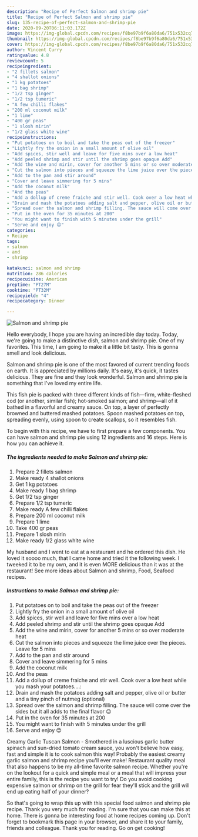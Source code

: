 ```yaml
---
description: "Recipe of Perfect Salmon and shrimp pie"
title: "Recipe of Perfect Salmon and shrimp pie"
slug: 135-recipe-of-perfect-salmon-and-shrimp-pie
date: 2020-09-20T06:11:03.172Z
image: https://img-global.cpcdn.com/recipes/f8be97b9f6a80da6/751x532cq70/salmon-and-shrimp-pie-recipe-main-photo.jpg
thumbnail: https://img-global.cpcdn.com/recipes/f8be97b9f6a80da6/751x532cq70/salmon-and-shrimp-pie-recipe-main-photo.jpg
cover: https://img-global.cpcdn.com/recipes/f8be97b9f6a80da6/751x532cq70/salmon-and-shrimp-pie-recipe-main-photo.jpg
author: Vincent Curry
ratingvalue: 4.8
reviewcount: 5
recipeingredient:
- "2 fillets salmon"
- "4 shallot onions"
- "1 kg potatoes"
- "1 bag shrimp"
- "1/2 tsp ginger"
- "1/2 tsp tumeric"
- "A few chilli flakes"
- "200 ml coconut milk"
- "1 lime"
- "400 gr peas"
- "1 slosh mirin"
- "1/2 glass white wine"
recipeinstructions:
- "Put potatoes on to boil and take the peas out of the freezer"
- "Lightly fry the onion in a small amount of olive oil"
- "Add spices, stir well and leave for five mins over a low heat"
- "Add peeled shrimp and stir until the shrimp goes opaque Add"
- "Add the wine and mirin, cover for another 5 mins or so over moderate heat"
- "Cut the salmon into pieces and squeeze the lime juice over the pieces. Leave for 5 mins"
- "Add to the pan and stir around"
- "Cover and leave simmering for 5 mins"
- "Add the coconut milk"
- "And the peas"
- "Add a dollup of creme fraiche and stir well. Cook over a low heat while you mash your potatoes....:"
- "Drain and mash the potatoes adding salt and pepper, olive oil or butter and a tiny pinch of nutmeg (optional)"
- "Spread over the salmon and shrimp filling. The sauce will come over the sides but it all adds to the final flavor 😉"
- "Put in the oven for 35 minutes at 200"
- "You might want to finish with 5 minutes under the grill"
- "Serve and enjoy 😊"
categories:
- Recipe
tags:
- salmon
- and
- shrimp

katakunci: salmon and shrimp 
nutrition: 286 calories
recipecuisine: American
preptime: "PT27M"
cooktime: "PT32M"
recipeyield: "4"
recipecategory: Dinner

---
```



![Salmon and shrimp pie](https://img-global.cpcdn.com/recipes/f8be97b9f6a80da6/751x532cq70/salmon-and-shrimp-pie-recipe-main-photo.jpg)

Hello everybody, I hope you are having an incredible day today. Today, we're going to make a distinctive dish, salmon and shrimp pie. One of my favorites. This time, I am going to make it a little bit tasty. This is gonna smell and look delicious.

Salmon and shrimp pie is one of the most favored of current trending foods on earth. It is appreciated by millions daily. It's easy, it's quick, it tastes delicious. They are fine and they look wonderful. Salmon and shrimp pie is something that I've loved my entire life.

This fish pie is packed with three different kinds of fish—firm, white-fleshed cod (or another, similar fish); hot-smoked salmon; and shrimp—all of it bathed in a flavorful and creamy sauce. On top, a layer of perfectly browned and buttered mashed potatoes. Spoon mashed potatoes on top, spreading evenly, using spoon to create scallops, so it resembles fish.


To begin with this recipe, we have to first prepare a few components. You can have salmon and shrimp pie using 12 ingredients and 16 steps. Here is how you can achieve it.

<!--inarticleads1-->

##### The ingredients needed to make Salmon and shrimp pie:

1. Prepare 2 fillets salmon
1. Make ready 4 shallot onions
1. Get 1 kg potatoes
1. Make ready 1 bag shrimp
1. Get 1/2 tsp ginger
1. Prepare 1/2 tsp tumeric
1. Make ready A few chilli flakes
1. Prepare 200 ml coconut milk
1. Prepare 1 lime
1. Take 400 gr peas
1. Prepare 1 slosh mirin
1. Make ready 1/2 glass white wine


My husband and I went to eat at a restaurant and he ordered this dish. He loved it soooo much, that I came home and tried it the following week. I tweeked it to be my own, and it is even MORE delicious than it was at the restaurant! See more ideas about Salmon and shrimp, Food, Seafood recipes. 

<!--inarticleads2-->

##### Instructions to make Salmon and shrimp pie:

1. Put potatoes on to boil and take the peas out of the freezer
1. Lightly fry the onion in a small amount of olive oil
1. Add spices, stir well and leave for five mins over a low heat
1. Add peeled shrimp and stir until the shrimp goes opaque Add
1. Add the wine and mirin, cover for another 5 mins or so over moderate heat
1. Cut the salmon into pieces and squeeze the lime juice over the pieces. Leave for 5 mins
1. Add to the pan and stir around
1. Cover and leave simmering for 5 mins
1. Add the coconut milk
1. And the peas
1. Add a dollup of creme fraiche and stir well. Cook over a low heat while you mash your potatoes....:
1. Drain and mash the potatoes adding salt and pepper, olive oil or butter and a tiny pinch of nutmeg (optional)
1. Spread over the salmon and shrimp filling. The sauce will come over the sides but it all adds to the final flavor 😉
1. Put in the oven for 35 minutes at 200
1. You might want to finish with 5 minutes under the grill
1. Serve and enjoy 😊


Creamy Garlic Tuscan Salmon - Smothered in a luscious garlic butter spinach and sun-dried tomato cream sauce, you won&#39;t believe how easy, fast and simple it is to cook salmon this way! Probably the easiest creamy garlic salmon and shrimp recipe you&#39;ll ever make! Restaurant quality meal that also happens to be my all-time favorite salmon recipe. Whether you&#39;re on the lookout for a quick and simple meal or a meal that will impress your entire family, this is the recipe you want to try! Do you avoid cooking expensive salmon or shrimp on the grill for fear they&#39;ll stick and the grill will end up eating half of your dinner? 

So that's going to wrap this up with this special food salmon and shrimp pie recipe. Thank you very much for reading. I'm sure that you can make this at home. There is gonna be interesting food at home recipes coming up. Don't forget to bookmark this page in your browser, and share it to your family, friends and colleague. Thank you for reading. Go on get cooking!
